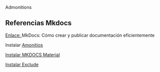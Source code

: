 Admonitions

## Referencias Mkdocs


[Enlace: ](https://geoinnova.org/blog-territorio/mkdocs-como-crear-y-publicar-documentacion-eficientemente/#Crear_un_Nuevo_Proyecto)MkDocs: Cómo crear y publicar documentación eficientemente

Instalar [Amonitios](https://squidfunk.github.io/mkdocs-material/reference/admonitions/)

[Instalar MKDOCS Material](https://squidfunk.github.io/mkdocs-material/getting-started/)

[Instalar Exclude](https://pypi.org/project/mkdocs-exclude/)
